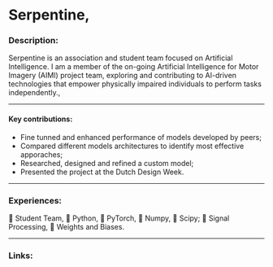 # Serpentine,

### Description:

Serpentine is an association and student team focused on Artificial Intelligence. I am a member of the on-going Artificial Intelligence for Motor Imagery (AIMI) project team, exploring and contributing to AI-driven technologies that empower physically impaired individuals to perform tasks independently.,

---

#### Key contributions:
- Fine tunned and enhanced performance of models developed by peers;
- Compared different models architectures to identify most effective apporaches;
- Researched, designed and refined a custom model;
- Presented the project at the Dutch Design Week.

---

### Experiences: 

 Student Team,  Python,  PyTorch,  Numpy,  Scipy;
󱑽 Signal Processing, 󰗣 Weights and Biases.

---

### Links:
